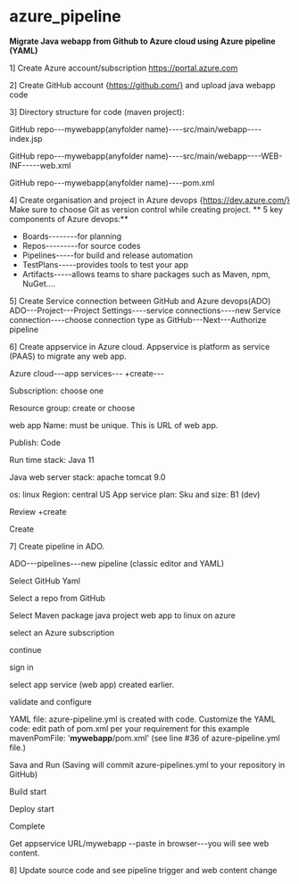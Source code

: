 # azure_pipeline

**Migrate Java webapp from Github to Azure cloud using Azure pipeline (YAML)**

1] Create Azure account/subscription https://portal.azure.com

2] Create GitHub account {https://github.com/} and upload java webapp code

3] Directory structure for code (maven project):

   GitHub repo---mywebapp(anyfolder name)----src/main/webapp----index.jsp
   
   GitHub repo---mywebapp(anyfolder name)----src/main/webapp----WEB-INF-----web.xml
   
   GitHub repo---mywebapp(anyfolder name)----pom.xml
   
4] Create organisation and project in Azure devops {https://dev.azure.com/}
   Make sure to choose Git as version control while creating project. 
  ** 5 key components of Azure devops:**
  * Boards--------for planning
  * Repos---------for source codes
  * Pipelines-----for build and release automation
  * TestPlans-----provides tools to test your app 
  * Artifacts-----allows teams to share packages such as Maven, npm, NuGet....
   
5] Create Service connection between GitHub and Azure devops(ADO)
   ADO---Project---Project Settings----service connections----new Service connection----choose connection type as GitHub---Next---Authorize pipeline
   
6] Create appservice in Azure cloud. Appservice is platform as service (PAAS) to migrate any web app. 

   Azure cloud---app services--- +create---
   
   Subscription: choose one
   
   Resource group: create or choose
   
   web app Name: must be unique. This is URL of web app. 
   
   Publish: Code
   
   Run time stack: Java 11
   
   Java web server stack: apache tomcat 9.0
   
   os: linux
   Region: central US
   App service plan: 
               Sku and size: B1 (dev)
               
   Review +create
   
   Create
   
7] Create pipeline in ADO.

   ADO---pipelines---new pipeline (classic editor and YAML)
   
   Select GitHub Yaml
   
   Select a repo from GitHub
   
   Select Maven package java project web app to linux on azure
   
   select an Azure subscription
   
   continue
   
   sign in 
   
   select app service (web app) created earlier.
   
   validate and configure
   
   YAML file: azure-pipeline.yml is created with code. 
   Customize the YAML code: edit path of pom.xml per your requirement
           for this example mavenPomFile: '**mywebapp**/pom.xml' (see line #36 of azure-pipeline.yml file.)
           
   Sava and Run (Saving will commit azure-pipelines.yml to your repository in GitHub)
   
   Build start
   
   Deploy start
   
   Complete
   
   Get appservice URL/mywebapp --paste in browser---you will see web content. 
   
8] Update source code and see pipeline trigger and web content change 
   

